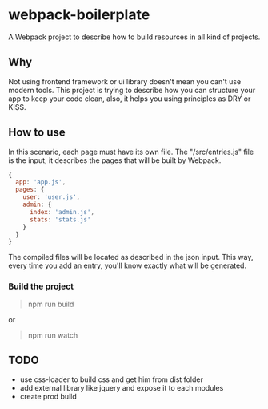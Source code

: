 # webpack-boilerplate

A Webpack project to describe how to build resources in all kind of projects.

## Why

Not using frontend framework or ui library doesn't mean you can't use modern tools.
This project is trying to describe how you can structure your app to keep your code clean, also, it helps you using principles as DRY or KISS.


## How to use

In this scenario, each page must have its own file.
The "/src/entries.js" file is the input, it describes the pages that will be built by Webpack.

```js
{
  app: 'app.js',
  pages: {
    user: 'user.js',
    admin: {
      index: 'admin.js',
      stats: 'stats.js'
    }
  }
}
```

The compiled files will be located as described in the json input. This way, every time you add an entry, you'll know exactly what will be generated.

### Build the project

> npm run build

or

> npm run watch

## TODO

* use css-loader to build css and get him from dist folder
* add external library like jquery and expose it to each modules
* create prod build
